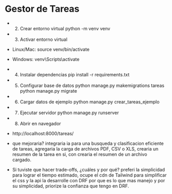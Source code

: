 # Gestor de Tareas 

* 2. Crear entorno virtual
python -m venv venv

* 3. Activar entorno virtual
* Linux/Mac:
source venv/bin/activate

* Windows:
venv\Scripts\activate

* 4. Instalar dependencias
pip install -r requirements.txt

* 5. Configurar base de datos
python manage.py makemigrations tareas
python manage.py migrate

* 6. Cargar datos de ejemplo
python manage.py crear_tareas_ejemplo

* 7. Ejecutar servidor
python manage.py runserver

* 8. Abrir en navegador
* http://localhost:8000/tareas/


* que mejoraria? integraria ia para una busqueda y clasificacion eficiente de tareas, agregaria la carga de archivos PDF, CSV o XLS, crearia un resumen de la tarea en si, con crearia el resumen de un archivo cargado.

* Si tuviste que hacer trade-offs, ¿cuáles y por qué? preferi la simplicidad para lograr el tiempo estimado, ocupe el cdn de Tailwind para simplificar el css y la api la desarrolle con DRF por que es lo que mas manejo y por su simplicidad, priorize la confianza que tengo en DRF.

